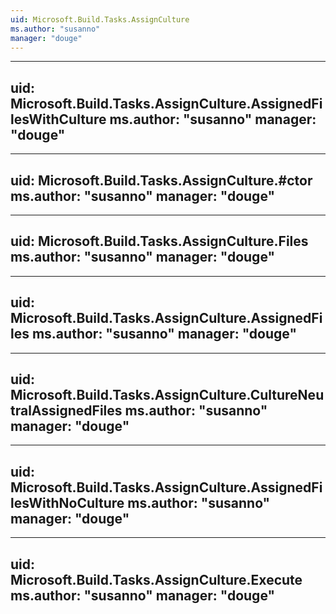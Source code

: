 ```yaml
---
uid: Microsoft.Build.Tasks.AssignCulture
ms.author: "susanno"
manager: "douge"
---
```


---
uid: Microsoft.Build.Tasks.AssignCulture.AssignedFilesWithCulture
ms.author: "susanno"
manager: "douge"
---

---
uid: Microsoft.Build.Tasks.AssignCulture.#ctor
ms.author: "susanno"
manager: "douge"
---

---
uid: Microsoft.Build.Tasks.AssignCulture.Files
ms.author: "susanno"
manager: "douge"
---

---
uid: Microsoft.Build.Tasks.AssignCulture.AssignedFiles
ms.author: "susanno"
manager: "douge"
---

---
uid: Microsoft.Build.Tasks.AssignCulture.CultureNeutralAssignedFiles
ms.author: "susanno"
manager: "douge"
---

---
uid: Microsoft.Build.Tasks.AssignCulture.AssignedFilesWithNoCulture
ms.author: "susanno"
manager: "douge"
---

---
uid: Microsoft.Build.Tasks.AssignCulture.Execute
ms.author: "susanno"
manager: "douge"
---
